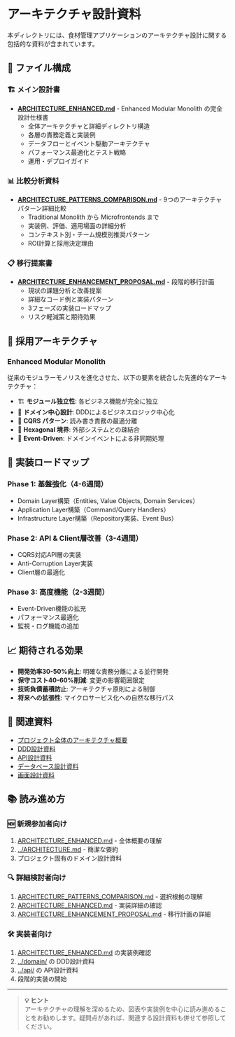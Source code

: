 # アーキテクチャ設計資料

本ディレクトリには、食材管理アプリケーションのアーキテクチャ設計に関する包括的な資料が含まれています。

## 📁 ファイル構成

### 🏗️ **メイン設計書**

- **[ARCHITECTURE_ENHANCED.md](./ARCHITECTURE_ENHANCED.md)** - Enhanced Modular Monolith の完全設計仕様書
  - 全体アーキテクチャと詳細ディレクトリ構造
  - 各層の責務定義と実装例
  - データフローとイベント駆動アーキテクチャ
  - パフォーマンス最適化とテスト戦略
  - 運用・デプロイガイド

### 📊 **比較分析資料**

- **[ARCHITECTURE_PATTERNS_COMPARISON.md](./ARCHITECTURE_PATTERNS_COMPARISON.md)** - 9つのアーキテクチャパターン詳細比較
  - Traditional Monolith から Microfrontends まで
  - 実装例、評価、適用場面の詳細分析
  - コンテキスト別・チーム規模別推奨パターン
  - ROI計算と採用決定理由

### 📋 **移行提案書**

- **[ARCHITECTURE_ENHANCEMENT_PROPOSAL.md](./ARCHITECTURE_ENHANCEMENT_PROPOSAL.md)** - 段階的移行計画
  - 現状の課題分析と改善提案
  - 詳細なコード例と実装パターン
  - 3フェーズの実装ロードマップ
  - リスク軽減策と期待効果

## 🎯 **採用アーキテクチャ**

### Enhanced Modular Monolith

従来のモジュラーモノリスを進化させた、以下の要素を統合した先進的なアーキテクチャ：

- 🏗️ **モジュール独立性**: 各ビジネス機能が完全に独立
- 🎯 **ドメイン中心設計**: DDDによるビジネスロジック中心化
- 🔄 **CQRS パターン**: 読み書き責務の最適分離
- 🔌 **Hexagonal 境界**: 外部システムとの疎結合
- 📡 **Event-Driven**: ドメインイベントによる非同期処理

## 🚀 **実装ロードマップ**

### Phase 1: 基盤強化（4-6週間）

- Domain Layer構築（Entities, Value Objects, Domain Services）
- Application Layer構築（Command/Query Handlers）
- Infrastructure Layer構築（Repository実装、Event Bus）

### Phase 2: API & Client層改善（3-4週間）

- CQRS対応API層の実装
- Anti-Corruption Layer実装
- Client層の最適化

### Phase 3: 高度機能（2-3週間）

- Event-Driven機能の拡充
- パフォーマンス最適化
- 監視・ログ機能の追加

## 📈 **期待される効果**

- **開発効率30-50%向上**: 明確な責務分離による並行開発
- **保守コスト40-60%削減**: 変更の影響範囲限定
- **技術負債蓄積防止**: アーキテクチャ原則による制御
- **将来への拡張性**: マイクロサービス化への自然な移行パス

## 🔗 **関連資料**

- [プロジェクト全体のアーキテクチャ概要](../ARCHITECTURE.md)
- [DDD設計資料](../domain/)
- [API設計資料](../api/)
- [データベース設計資料](../database/)
- [画面設計資料](../screens/)

## 📚 **読み進め方**

### 🆕 **新規参加者向け**

1. [ARCHITECTURE_ENHANCED.md](./ARCHITECTURE_ENHANCED.md) - 全体概要の理解
2. [../ARCHITECTURE.md](../ARCHITECTURE.md) - 簡潔な要約
3. プロジェクト固有のドメイン設計資料

### 🔍 **詳細検討者向け**

1. [ARCHITECTURE_PATTERNS_COMPARISON.md](./ARCHITECTURE_PATTERNS_COMPARISON.md) - 選択根拠の理解
2. [ARCHITECTURE_ENHANCED.md](./ARCHITECTURE_ENHANCED.md) - 実装詳細の確認
3. [ARCHITECTURE_ENHANCEMENT_PROPOSAL.md](./ARCHITECTURE_ENHANCEMENT_PROPOSAL.md) - 移行計画の詳細

### 🛠️ **実装者向け**

1. [ARCHITECTURE_ENHANCED.md](./ARCHITECTURE_ENHANCED.md) の実装例確認
2. [../domain/](../domain/) の DDD設計資料
3. [../api/](../api/) の API設計資料
4. 段階的実装の開始

---

> **💡 ヒント**  
> アーキテクチャの理解を深めるため、図表や実装例を中心に読み進めることをお勧めします。疑問点があれば、関連する設計資料も併せて参照してください。
